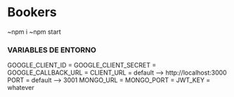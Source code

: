 # Bookers

~npm i
~npm start

### VARIABLES DE ENTORNO

GOOGLE_CLIENT_ID =
GOOGLE_CLIENT_SECRET =
GOOGLE_CALLBACK_URL =
CLIENT_URL = default --> http://localhost:3000
PORT = default --> 3001
MONGO_URL =
MONGO_PORT =
JWT_KEY = whatever
